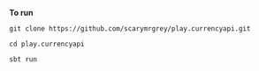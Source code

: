 **To run**

`git clone https://github.com/scarymrgrey/play.currencyapi.git`

`cd play.currencyapi`

`sbt run`
